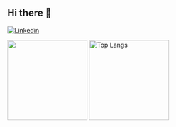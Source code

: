 ## Hi there 👋

[![Linkedin](https://img.shields.io/badge/LinkedIn-0077B5?style=for-the-badge&logo=linkedin&logoColor=white)](https://www.linkedin.com/in/roberto-silva-barreto-9b3a48210/)

<div>
    <img height="180em" src="https://github-readme-stats.vercel.app/api?username=importRoberto&show_icons=true&theme=transparent"/>
    <img height="180em" src="https://github-readme-stats.vercel.app/api/top-langs/?username=importRoberto&layout=compact&size_weight=0.5&count_weight=0.5&theme=transparent" alt="Top Langs"/>
</div>
